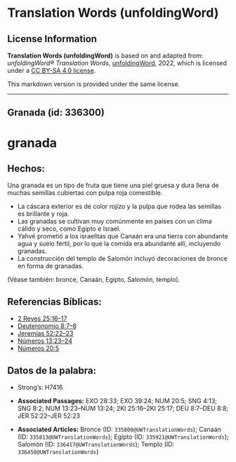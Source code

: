 # Translation Words (unfoldingWord)

## License Information

**Translation Words (unfoldingWord)** is based on and adapted from: _unfoldingWord® Translation Words_, [unfoldingWord](https://unfoldingword.org/utw), 2022, which is licensed under a [CC BY-SA 4.0 license](https://creativecommons.org/licenses/by-sa/4.0/legalcode.en).

This markdown version is provided under the same license.



--------------------------------

## Granada (id: 336300)

granada
=======

Hechos:
-------

Una granada es un tipo de fruta que tiene una piel gruesa y dura llena de muchas semillas cubiertas con pulpa roja comestible.

* La cáscara exterior es de color rojizo y la pulpa que rodea las semillas es brillante y roja.
* Las granadas se cultivan muy comúnmente en países con un clima cálido y seco, como Egipto e Israel.
* Yahvé prometió a los israelitas que Canaán era una tierra con abundante agua y suelo fértil, por lo que la comida era abundante allí, incluyendo granadas.
* La construcción del templo de Salomón incluyó decoraciones de bronce en forma de granadas.

(Véase también: bronce, Canaán, Egipto, Salomón, templo).

Referencias Bíblicas:
---------------------

* [2 Reyes 25:16–17](https://ref.ly/2Kgs25:16-2Kgs25:17)
* [Deuteronomio 8:7–8](https://ref.ly/Deut8:7-Deut8:8)
* [Jeremías 52:22–23](https://ref.ly/Jer52:22-Jer52:23)
* [Números 13:23–24](https://ref.ly/Num13:23-Num13:24)
* [Números 20:5](https://ref.ly/Num20:5)

Datos de la palabra:
--------------------

* Strong’s: H7416

* **Associated Passages:** EXO 28:33; EXO 39:24; NUM 20:5; SNG 4:13; SNG 8:2; NUM 13:23–NUM 13:24; 2KI 25:16–2KI 25:17; DEU 8:7–DEU 8:8; JER 52:22–JER 52:23
* **Associated Articles:** Bronce (ID: `335800@UWTranslationWords`); Canaán (ID: `335813@UWTranslationWords`); Egipto (ID: `335921@UWTranslationWords`); Salomón (ID: `336417@UWTranslationWords`); Templo (ID: `336450@UWTranslationWords`)

